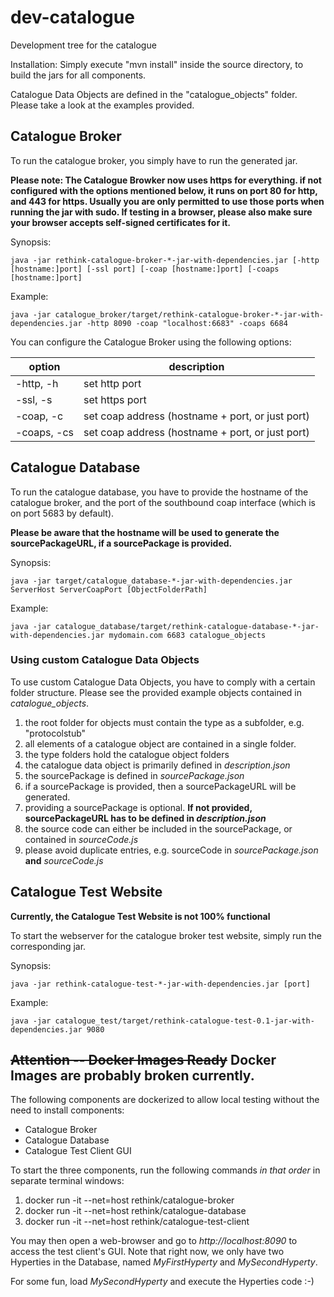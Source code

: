 # dev-catalogue
Development tree for the catalogue

Installation:
Simply execute "mvn install" inside the source directory, to build the jars for all components.

Catalogue Data Objects are defined in the "catalogue_objects" folder. Please take a look at the examples provided.

## Catalogue Broker

To run the catalogue broker, you simply have to run the generated jar.

**Please note:
The Catalogue Browker now uses https for everything. if not configured with the options mentioned below, it runs on port 80 for http, and 443 for https.
Usually you are only permitted to use those ports when running the jar with sudo.
If testing in a browser, please also make sure your browser accepts self-signed certificates for it.**


Synopsis:

`java -jar rethink-catalogue-broker-*-jar-with-dependencies.jar [-http [hostname:]port] [-ssl port] [-coap [hostname:]port] [-coaps [hostname:]port]`

Example:

`java -jar catalogue_broker/target/rethink-catalogue-broker-*-jar-with-dependencies.jar -http 8090 -coap "localhost:6683" -coaps 6684`

You can configure the Catalogue Broker using the following options:

option      | description
----------- | -----------
-http, -h   | set http port
-ssl, -s    | set https port
-coap, -c   | set coap address (hostname + port, or just port)
-coaps, -cs | set coap address (hostname + port, or just port)


## Catalogue Database

To run the catalogue database, you have to provide the hostname of the catalogue broker, and the port of the southbound coap interface (which is on port 5683 by default).

**Please be aware that the hostname will be used to generate the sourcePackageURL, if a sourcePackage is provided.**

Synopsis:

`java -jar target/catalogue_database-*-jar-with-dependencies.jar ServerHost ServerCoapPort [ObjectFolderPath]`

Example:

`java -jar catalogue_database/target/rethink-catalogue-database-*-jar-with-dependencies.jar mydomain.com 6683 catalogue_objects`

### Using custom Catalogue Data Objects

To use custom Catalogue Data Objects, you have to comply with a certain folder structure. Please see the provided example objects contained in *catalogue_objects*.

1. the root folder for objects must contain the type as a subfolder, e.g. "protocolstub"
2. all elements of a catalogue object are contained in a single folder.
3. the type folders hold the catalogue object folders
4. the catalogue data object is primarily defined in *description.json*
5. the sourcePackage is defined in *sourcePackage.json*
6. if a sourcePackage is provided, then a sourcePackageURL will be generated.
7. providing a sourcePackage is optional. **If not provided, sourcePackageURL has to be defined in *description.json***
7. the source code can either be included in the sourcePackage, or contained in *sourceCode.js*
8. please avoid duplicate entries, e.g. sourceCode in *sourcePackage.json* **and** *sourceCode.js*

## Catalogue Test Website

**Currently, the Catalogue Test Website is not 100% functional**

To start the webserver for the catalogue broker test website, simply run the corresponding jar.

Synopsis:

`java -jar rethink-catalogue-test-*-jar-with-dependencies.jar [port]`

Example:

`java -jar catalogue_test/target/rethink-catalogue-test-0.1-jar-with-dependencies.jar 9080`


##  ~~Attention -- Docker Images Ready~~ Docker Images are probably broken currently.

The following components are dockerized to allow local testing without the need to install components:

* Catalogue Broker
* Catalogue Database
* Catalogue Test Client GUI

To start the three components, run the following commands _in that order_ in separate terminal windows:

1. docker run -it --net=host rethink/catalogue-broker
2. docker run -it --net=host rethink/catalogue-database
3. docker run -it --net=host rethink/catalogue-test-client


You may then open a web-browser and go to _http://localhost:8090_ to access the test client's GUI.  Note that right now, we only have two Hyperties in the Database, named _MyFirstHyperty_ and _MySecondHyperty_.

For some fun, load _MySecondHyperty_ and execute the Hyperties code :-)


